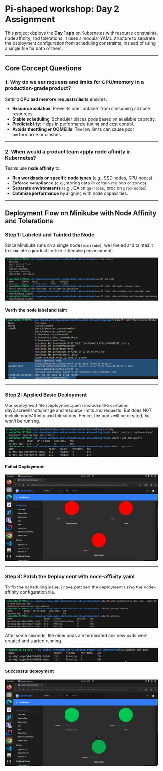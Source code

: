 # Pi-shaped workshop: Day 2 Assignment

This project deploys the **Day 1 app** on Kubernetes with resource constraints, node affinity, and tolerations. It uses a modular YAML structure to separate the deployment configuration from scheduling constraints, instead of using a single file for both of them.

---

## Core Concept Questions

### 1. Why do we set requests and limits for CPU/memory in a production-grade product?

Setting **CPU and memory requests/limits** ensures:
- **Resource isolation**: Prevents one container from consuming all node resources.
- **Stable scheduling**: Scheduler places pods based on available capacity.
- **Predictability**: Helps in performance tuning and cost control.
- **Avoids throttling or OOMKills**: Too low limits can cause poor performance or crashes.

---

### 2. When would a product team apply node affinity in Kubernetes?

Teams use **node affinity** to:
- **Run workloads on specific node types** (e.g., SSD nodes, GPU nodes).
- **Enforce compliance** (e.g., storing data in certain regions or zones).
- **Separate environments** (e.g., QA on `qa-nodes`, prod on `prod-nodes`).
- **Optimize performance** by aligning with node capabilities.

---
## Deployment Flow on Minikube with Node Affinity and Tolerations

### Step 1: Labeled and Tainted the Node

Since Minikube runs on a single node (`minikube`), we labeled and tainted it to simulate a production-like scheduling environment:

![alt text](day2/screehshots/image.png)

#### Verify the node label and taint
![alt text](day2/screehshots/image-4.png)

---

### Step 2: Applied Basic Deployment

Our deployment file (deployment.yaml) includes the container day2/screehshots/image and resource limits and requests. But does NOT include nodeAffinity and tolerations. Hence, the pods will be created, but won't be running.

![alt text](day2/screehshots/image-1.png)

#### Failed Deployment

![alt text](day2/screehshots/image-5.png)

---

### Step 3: Patch the Deployment with node-affinity.yaml

To fix the scheduling issue, i have patched the deployment using the node-affinity configuration file.

![alt text](day2/screehshots/image-2.png)

After some seconds, the older pods are terminated and new pods were created and  started running. 

![alt text](day2/screehshots/image-3.png)

####  Successful deployment

![alt text](day2/screehshots/image-6.png)




